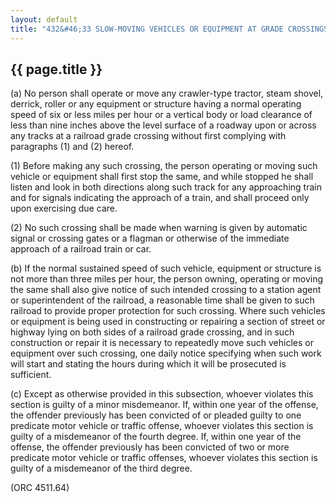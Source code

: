---
layout: default 
title: "432&#46;33 SLOW-MOVING VEHICLES OR EQUIPMENT AT GRADE CROSSINGS."---

{{ page.title }}
----------------

​(a) No person shall operate or move any crawler-type tractor, steam
shovel, derrick, roller or any equipment or structure having a normal
operating speed of six or less miles per hour or a vertical body or load
clearance of less than nine inches above the level surface of a roadway
upon or across any tracks at a railroad grade crossing without first
complying with paragraphs (1) and (2) hereof.

​(1) Before making any such crossing, the person operating or moving
such vehicle or equipment shall first stop the same, and while stopped
he shall listen and look in both directions along such track for any
approaching train and for signals indicating the approach of a train,
and shall proceed only upon exercising due care.

​(2) No such crossing shall be made when warning is given by automatic
signal or crossing gates or a flagman or otherwise of the immediate
approach of a railroad train or car.

​(b) If the normal sustained speed of such vehicle, equipment or
structure is not more than three miles per hour, the person owning,
operating or moving the same shall also give notice of such intended
crossing to a station agent or superintendent of the railroad, a
reasonable time shall be given to such railroad to provide proper
protection for such crossing. Where such vehicles or equipment is being
used in constructing or repairing a section of street or highway lying
on both sides of a railroad grade crossing, and in such construction or
repair it is necessary to repeatedly move such vehicles or equipment
over such crossing, one daily notice specifying when such work will
start and stating the hours during which it will be prosecuted is
sufficient.

​(c) Except as otherwise provided in this subsection, whoever violates
this section is guilty of a minor misdemeanor. If, within one year of
the offense, the offender previously has been convicted of or pleaded
guilty to one predicate motor vehicle or traffic offense, whoever
violates this section is guilty of a misdemeanor of the fourth degree.
If, within one year of the offense, the offender previously has been
convicted of two or more predicate motor vehicle or traffic offenses,
whoever violates this section is guilty of a misdemeanor of the third
degree.

(ORC 4511.64)

